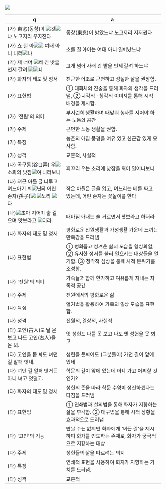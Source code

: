 <img style="background-color: white" src=""/>

![](https://ssl.pstatic.net/sstatic/imgfont/NVD12BK0TRNN/ea71_NVD12BK0TRNN.png)

q | a
---|---
(가) 東窓(동창)이 <img style="background-color: white" src="https://ssl.pstatic.net/sstatic/imgfont/NVD12BK0TRNN/e64f_NVD12BK0TRNN.png"/>갓<img style="background-color: white" src="https://ssl.pstatic.net/sstatic/imgfont/NVD12BK0TRNN/e283_NVD12BK0TRNN.png"/>냐 노고지리 우지진다	| 동창(東窓)이 밝았느냐 노고지리 지저귄다​
​(가) 쇼 칠 아<img style="background-color: white" src="https://ssl.pstatic.net/sstatic/imgfont/NVD12BK0TRNN/f550_NVD12BK0TRNN.png"/><img style="background-color: white" src="https://ssl.pstatic.net/sstatic/imgfont/NVD12BK0TRNN/e285_NVD12BK0TRNN.png"/> 여태 아니 니러<img style="background-color: white" src="https://ssl.pstatic.net/sstatic/imgfont/NVD12BK0TRNN/e283_NVD12BK0TRNN.png"/>냐	| 소를 칠 아이는 여태 아니 일어났느냐​
​(가) 재 너머 <img style="background-color: white" src="https://ssl.pstatic.net/sstatic/imgfont/NVD12BK0TRNN/e97d_NVD12BK0TRNN.png"/>래 긴 밧츨 언제 갈려 <img style="background-color: white" src="https://ssl.pstatic.net/sstatic/imgfont/NVD12BK0TRNN/f537_NVD12BK0TRNN.png"/><img style="background-color: white" src="https://ssl.pstatic.net/sstatic/imgfont/NVD12BK0TRNN/e283_NVD12BK0TRNN.png"/>니	| 고개 넘어 사래 긴 밭을 언제 갈려 하느냐​
​(가) 화자의 태도 및 정서	| 친근한 어조로 근면하고 성실한 삶을 권장함.
​(가) 표현법	| ① 대화체의 진술을 통해 화자의 생각을 드러냄, ② 시각적 · 청각적 이미지를 통해 시적 배경을 제시함.
​(가) '전원'의 의미	| 부지런히 생활하며 때맞춰 농사를 지어야 하는 노동의 공간
​(가) 주제	| 근면한 노동 생활을 권함.
​(가) 특징	| 농촌의 아침 풍경을 여유 있고 친근감 있게 묘사함.
​(가) 성격	| 교훈적, 사실적
​(나) 곡구롱(谷口弄) 우<img style="background-color: white" src="https://ssl.pstatic.net/sstatic/imgfont/NVD12BK0TRNN/e285_NVD12BK0TRNN.png"/> 소릐의 낫잠<img style="background-color: white" src="https://ssl.pstatic.net/sstatic/imgfont/NVD12BK0TRNN/ea61_NVD12BK0TRNN.png"/>여 니러보니	| 꾀꼬리 우는 소리에 낮잠을 깨어 일어나보니
​(나) 져근 아들 글 니루고 며느아기 뵈<img style="background-color: white" src="https://ssl.pstatic.net/sstatic/imgfont/NVD12BK0TRNN/ec51_NVD12BK0TRNN.png"/>난듸 어린 손자(孫子)<img style="background-color: white" src="https://ssl.pstatic.net/sstatic/imgfont/NVD12BK0TRNN/e285_NVD12BK0TRNN.png"/> <img style="background-color: white" src="https://ssl.pstatic.net/sstatic/imgfont/NVD12BK0TRNN/e9ea_NVD12BK0TRNN.png"/>​노리 <img style="background-color: white" src="https://ssl.pstatic.net/sstatic/imgfont/NVD12BK0TRNN/f53a_NVD12BK0TRNN.png"/>다	| 작은 아들은 글을 읽고, 며느리는 베를 짜고 있는데, 어린 손자는 꽃놀이를 한다
​(나) ​​<img style="background-color: white" src="https://ssl.pstatic.net/sstatic/imgfont/NVD12BK0TRNN/e570_NVD12BK0TRNN.png"/>초아 지어미 술 걸으며 맛보라고 <img style="background-color: white" src="https://ssl.pstatic.net/sstatic/imgfont/NVD12BK0TRNN/f537_NVD12BK0TRNN.png"/>더라.	| 때마침 아내는 술 거르면서 맛보라고 하더라
​(나) 화자의 태도 및 정서	| 평화로운 전원생활과 가정생활 가운데 느끼는 만족감을 드러냄
​(나) 표현법	| ① 평화롭고 정겨운 삶의 모습을 형상화함, ② 유사한 정서를 불러 일으키는 대상들을 열거함. ③ 청각적 심상을 통해 시적 분위기를 조성함.
​(나) '전원'의 의미	| 가족들과 함께 한가하고 여유롭게 지내는 자족적 공간
​(나) 주제	| 전원에서의 평화로운 삶
​(나) 특징	| 열거법을 활용하여 가족의 일상 모습을 표현함.
​(나) 성격	| 전원적, 일상적, 사실적
​(다) 고인(古人)도 날 몯 보고 나도 고인(古人)을 몯 뵈.	| 옛 성현도 나를 못 보고 나도 옛 성현을 못 뵈고
​(다) 고인을 몯 뵈도 녀던 길 알패 잇내.	| 성현을 못뵈어도 (그분들이) 가던 길이 앞에 있네
​(다) 녀던 길 알패 잇거든 아니 녀고 엇덜고.	| 학문의 길이 앞에 있는데 아니 가고 어찌할 것인가?
​(다) 화자의 태도 및 정서	| 성현의 뜻을 따라 학문 수양에 정진하겠다는 다짐을 드러냄
​(다) 표현법	| ① 연쇄법과 설의법을 통해 화자가 지향하는 삶을 부각함. ② 대구법을 통해 시적 상황을 효과적으로 드러냄
​(다) '고인'의 기능	| 만날 수는 없지만 화자에게 '녀든 길'을 제시하며 화자를 인도하는 존재로, 화자가 궁극적으로 지향하는 대상
​(다) 주제	| 성현들의 삶을 따르려는 의지
​(다) 특징	| 연쇄적 표현을 사용하여 화자가 지향하는 가치를 드러냄.
​(다) 성격	| 교훈적
​